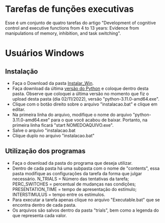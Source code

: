 # **Tarefas de funções executivas**

Esse é um conjunto de quatro tarefas do artigo "Development of cognitive control and executive functions from 4 to 13 years: Evidence from manipulations of memory, inhibition, and task switching".

# Usuários Windows

## Instalação

- Faça o Download da pasta [Instalar_Win](https://github.com/apolinario-souza/Executive_functions_tasks/tree/main/Instalar_Win).
- Faça download da última [versão do Python](https://www.python.org/downloads/) e coloque dentro desta pasta. Observe que coloquei a última versão no momento que fiz o upload desta pasta (dia 02/11/2022), versão  "python-3.11.0-amd64.exe".
- Clique com o botão direito sobre o arquivo "instalacao.bat" e clique em editar.
- Na primeira linha do arquivo, modifique o nome do arquivo "python-3.11.0-amd64.exe" para o que você acabou de baixar. Portanto, na primeira linha ficará "start NOMEDOAQUIVO.exe".
- Salve o arquivo "instalacao.bat
- Clique duplo no arquivo "instalacao.bat"

## Utilização dos programas
- Faça o download da pasta do programa que deseja utilizar.
- Dentro de cada pasta há uma subpasta com o nome de "contents", essa pasta modifique as configurações da tarefa da forma que julgar necessário. N_TRIALS = Número das tentativas da tarefa; PERC_SWITCHES = percentual de mudanças nas condições; PRESENTATION_TIME = tempo de apresentação do estímulo; INTERSTIMULUS = tempo entre os estímulos.
- Para executar a tarefa apenas clique no arquivo "Executable.bat" que se encontra dentro de cada pasta.
- Os arquivos são salvos dentro da pasta "trials", bem como a legenda do que representa cada valor.
